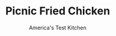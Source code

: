 ---
layout: ../../layouts/MarkdownPostLayout.astro
title: Picnic Fried Chicken
author: America's Test Kitchen
pubDate: 2023-03-15
description: "Packing up cooled fried chicken to take on a picnic sounds like a grand idea. But in our experience, the sun shines, the kids play—and the chicken turns soggy. Unless..."
image_url: https://res.cloudinary.com/hksqkdlah/image/upload/ar_1:1,c_fill,dpr_2.0,f_auto,fl_lossy.progressive.strip_profile,g_faces:auto,q_auto:low,w_344/10665_sfs-picnicfriedchicken-5
tags: ["Main Courses","Chicken","Make Ahead","Cookbook Collection"]
calories: 6790
protein: 68
carbohydrates: 83
fats: 
fiber: 3
ingredients: [", Salt and pepper","3 pounds, bone-in chicken pieces (split breasts cut in half crosswise, drumsticks, and/or thighs), trimmed","1 1/2 cups, Wondra flour","1 1/2 cups, cornstarch","2 teaspoons, white pepper","1 1/2 teaspoons, baking powder","1 teaspoon, dried thyme","1 teaspoon, dried sage leaves","1 teaspoon, garlic powder","1/4 teaspoon, cayenne pepper","3 quarts, peanut or vegetable oil"]
serves: 4
time: "1½ hours, plus 1 hour brining and 30 minutes chilling"
instructions: ["Dissolve ¼ cup salt in 1 quart cold water in large container. Submerge chicken in brine, cover, and refrigerate for 1 hour.","Whisk flour and cornstarch together in large bowl. Transfer 1 cup flour mixture to shallow dish; set aside. Whisk 1 tablespoon pepper, white pepper, baking powder, thyme, sage, garlic powder, 1 teaspoon salt, and cayenne into remaining flour mixture. Add ¼ cup water to seasoned flour mixture. Rub flour and water together with your fingers until water is evenly incorporated and mixture contains craggy bits of dough. Pour 2 cups cold water into medium bowl.","Set wire rack in rimmed baking sheet. Working with 2 pieces of chicken at a time, remove chicken from brine and dip in unseasoned flour mixture, pressing to adhere; dunk quickly in water, letting excess drip off; and dredge in seasoned flour mixture, pressing to adhere. Place chicken on prepared wire rack and refrigerate for at least 30 minutes or up to 2 hours.","Add oil to large Dutch oven until it measures about 2 inches deep and heat over medium-high heat to 350 degrees. Fry half of chicken until slightly golden and just beginning to crisp, 5 to 7 minutes. Adjust burner, if necessary, to maintain oil temperature between 300 and 325 degrees. (Chicken will not be cooked through at this point.) Return parcooked chicken to wire rack. Return oil to 350 degrees and repeat with remaining raw chicken. Let each batch of chicken rest for 5 to 7 minutes.","Return oil to 350 degrees. Return first batch of chicken to oil and fry until breasts register 160 degrees and thighs/drumsticks register 175 degrees, 5 to 7 minutes. Adjust burner, if necessary, to maintain oil temperature between 300 and 325 degrees. Transfer chicken to clean wire rack. Return oil to 350 degrees and repeat with remaining chicken. Let chicken cool to room temperature, transfer to paper towel–lined plate, and refrigerate uncovered until ready to eat, up to 24 hours in advance. (Serve cold or let chicken come to room temperature.)"]
nutrition: ["755 mg Potassium","739 mg Phosphorus","199 mg Calcium","4 mg Iron","89 mg Magnesium","1186 mg Sodium","4 mg Zinc","119 g Fat","23 mg Niacin (B3)","69 g Monounsaturated","22 g Polyunsaturated","5 mg Vitamin C","255 mg Cholesterol","19 g Saturated","3 g Fiber","34 µg Folate (food)","18 µg Vitamin K","234 g Water","83 g Carbs","34 µg Folate equivalent (total)","68 g Protein","15 mg Vitamin E","1 µg Vitamin B12","1 mg Vitamin B6","143 µg Vitamin A","1697 kcal Energy","6790 calories"]
notes: "We like it best the day it’s made, but you can refrigerate this fried chicken for up to 24 hours. Use a Dutch oven that holds 6 quarts or more."
---